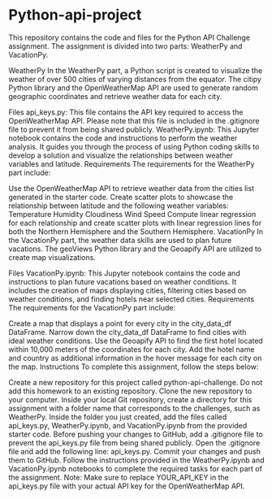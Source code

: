 # Python-api-project

This repository contains the code and files for the Python API Challenge assignment. The assignment is divided into two parts: WeatherPy and VacationPy.

WeatherPy
In the WeatherPy part, a Python script is created to visualize the weather of over 500 cities of varying distances from the equator. The citipy Python library and the OpenWeatherMap API are used to generate random geographic coordinates and retrieve weather data for each city.

Files
api_keys.py: This file contains the API key required to access the OpenWeatherMap API. Please note that this file is included in the .gitignore file to prevent it from being shared publicly.
WeatherPy.ipynb: This Jupyter notebook contains the code and instructions to perform the weather analysis. It guides you through the process of using Python coding skills to develop a solution and visualize the relationships between weather variables and latitude.
Requirements
The requirements for the WeatherPy part include:

Use the OpenWeatherMap API to retrieve weather data from the cities list generated in the starter code.
Create scatter plots to showcase the relationship between latitude and the following weather variables:
Temperature
Humidity
Cloudiness
Wind Speed
Compute linear regression for each relationship and create scatter plots with linear regression lines for both the Northern Hemisphere and the Southern Hemisphere.
VacationPy
In the VacationPy part, the weather data skills are used to plan future vacations. The geoViews Python library and the Geoapify API are utilized to create map visualizations.

Files
VacationPy.ipynb: This Jupyter notebook contains the code and instructions to plan future vacations based on weather conditions. It includes the creation of maps displaying cities, filtering cities based on weather conditions, and finding hotels near selected cities.
Requirements
The requirements for the VacationPy part include:

Create a map that displays a point for every city in the city_data_df DataFrame.
Narrow down the city_data_df DataFrame to find cities with ideal weather conditions.
Use the Geoapify API to find the first hotel located within 10,000 meters of the coordinates for each city.
Add the hotel name and country as additional information in the hover message for each city on the map.
Instructions
To complete this assignment, follow the steps below:

Create a new repository for this project called python-api-challenge. Do not add this homework to an existing repository.
Clone the new repository to your computer.
Inside your local Git repository, create a directory for this assignment with a folder name that corresponds to the challenges, such as WeatherPy.
Inside the folder you just created, add the files called api_keys.py, WeatherPy.ipynb, and VacationPy.ipynb from the provided starter code.
Before pushing your changes to GitHub, add a .gitignore file to prevent the api_keys.py file from being shared publicly. Open the .gitignore file and add the following line: api_keys.py.
Commit your changes and push them to GitHub.
Follow the instructions provided in the WeatherPy.ipynb and VacationPy.ipynb notebooks to complete the required tasks for each part of the assignment.
Note: Make sure to replace YOUR_API_KEY in the api_keys.py file with your actual API key for the OpenWeatherMap API.
